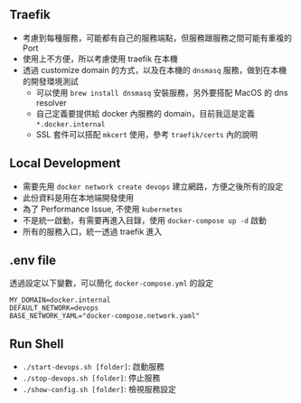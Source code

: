 ## Traefik

- 考慮到每種服務，可能都有自己的服務端點，但服務跟服務之間可能有重複的 Port
- 使用上不方便，所以考慮使用 traefik 在本機
- 透過 customize domain 的方式，以及在本機的 `dnsmasq` 服務，做到在本機的開發環境測試
  - 可以使用 `brew install dnsmasq` 安裝服務，另外要搭配 MacOS 的 dns resolver
  - 自己定義要提供給 docker 內服務的 domain，目前我這是定義 `*.docker.internal`
  - SSL 套件可以搭配 `mkcert` 使用，參考 `traefik/certs` 內的說明

## Local Development

- 需要先用 `docker network create devops` 建立網路，方便之後所有的設定
- 此份資料是用在本地端開發使用
- 為了 Performance Issue, 不使用 `kubernetes`
- 不是統一啟動，有需要再進入目錄，使用 `docker-compose up -d` 啟動
- 所有的服務入口，統一透過 traefik 進入

## .env file

透過設定以下變數，可以簡化 `docker-compose.yml` 的設定

```
MY_DOMAIN=docker.internal
DEFAULT_NETWORK=devops
BASE_NETWORK_YAML="docker-compose.network.yaml"
```

## Run Shell

- `./start-devops.sh [folder]`: 啟動服務
- `./stop-devops.sh [folder]`: 停止服務
- `./show-config.sh [folder]`: 檢視服務設定 